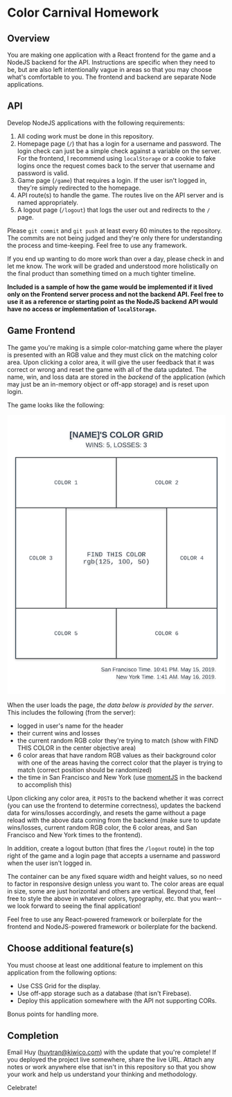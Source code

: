 # Color Carnival Homework

## Overview

You are making one application with a React frontend for the game and a NodeJS backend for the API. Instructions are specific when they need to be, but are also left intentionally vague in areas so that you may choose what's comfortable to you. The frontend and backend are separate Node applications.

## API

Develop NodeJS applications with the following requirements:

1. All coding work must be done in this repository.
2. Homepage page (`/`) that has a login for a username and password. The login check can just be a simple check against a variable on the server. For the frontend, I recommend using `localStorage` or a cookie to fake logins once the request comes back to the server that username and password is valid.
3. Game page (`/game`) that requires a login. If the user isn't logged in, they're simply redirected to the homepage.
4. API route(s) to handle the game. The routes live on the API server and is named appropriately.
5. A logout page (`/logout`) that logs the user out and redirects to the `/` page.

Please `git commit` and `git push` at least every 60 minutes to the repository. The commits are not being judged and they're only there for understanding the process and time-keeping. Feel free to use any framework.

If you end up wanting to do more work than over a day, please check in and let me know. The work will be graded and understood more holistically on the final product than something timed on a much tighter timeline.

**Included is a sample of how the game would be implemented if it lived only on the Frontend server process and not the backend API. Feel free to use it as a reference or starting point as the NodeJS backend API would have no access or implementation of `localStorage`.**

## Game Frontend

The game you're making is a simple color-matching game where the player is presented with an RGB value and they must click on the matching color area. Upon clicking a color area, it will give the user feedback that it was correct or wrong and reset the game with all of the data updated. The name, win, and loss data are stored in the _backend_ of the application (which may just be an in-memory object or off-app storage) and is reset upon login.

The game looks like the following:

![Color Game Mockup](color-game.png "Color Game Mockup")

When the user loads the page, _the data below is provided by the server_. This includes the following (from the server):

- logged in user's name for the header
- their current wins and losses
- the current random RGB color they're trying to match (show with FIND THIS COLOR in the center objective area)
- 6 color areas that have random RGB values as their background color with one of the areas having the correct color that the player is trying to match (correct position should be randomized)
- the time in San Francisco and New York (use [momentJS](https://momentjs.com/) in the backend to accomplish this)

Upon clicking any color area, it `POST`s to the backend whether it was correct (you can use the frontend to determine correctness), updates the backend data for wins/losses accordingly, and resets the game without a page reload with the above data coming from the backend (make sure to update wins/losses, current random RGB color, the 6 color areas, and San Francisco and New York times to the frontend).

In addition, create a logout button (that fires the `/logout` route) in the top right of the game and a login page that accepts a username and password when the user isn't logged in.

The container can be any fixed square width and height values, so no need to factor in responsive design unless you want to. The color areas are equal in size, some are just horizontal and others are vertical. Beyond that, feel free to style the above in whatever colors, typography, etc. that you want--we look forward to seeing the final application!

Feel free to use any React-powered framework or boilerplate for the frontend and NodeJS-powered framework or boilerplate for the backend.

## Choose additional feature(s)

You must choose at least one additional feature to implement on this application from the following options:

- Use CSS Grid for the display.
- Use off-app storage such as a database (that isn't Firebase).
- Deploy this application somewhere with the API not supporting CORs.

Bonus points for handling more.

## Completion

Email Huy (huytran@kiwico.com) with the update that you're complete! If you deployed the project live somewhere, share the live URL. Attach any notes or work anywhere else that isn't in this repository so that you show your work and help us understand your thinking and methodology.

Celebrate!
